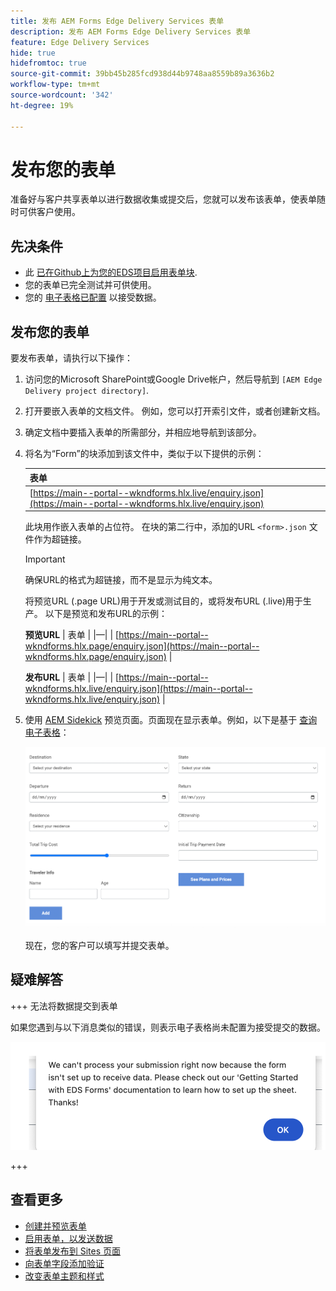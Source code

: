 ```yaml
---
title: 发布 AEM Forms Edge Delivery Services 表单
description: 发布 AEM Forms Edge Delivery Services 表单
feature: Edge Delivery Services
hide: true
hidefromtoc: true
source-git-commit: 39bb45b285fcd938d44b9748aa8559b89a3636b2
workflow-type: tm+mt
source-wordcount: '342'
ht-degree: 19%

---
```



# 发布您的表单

准备好与客户共享表单以进行数据收集或提交后，您就可以发布该表单，使表单随时可供客户使用。

## 先决条件

* 此 [已在Github上为您的EDS项目启用表单块](/help/edge/docs/forms/create-forms.md).
* 您的表单已完全测试并可供使用。
* 您的 [电子表格已配置](/help/edge/docs/forms/submit-forms.md) 以接受数据。

## 发布您的表单

要发布表单，请执行以下操作：

1. 访问您的Microsoft SharePoint或Google Drive帐户，然后导航到 `[AEM Edge Delivery project directory]`.

1. 打开要嵌入表单的文档文件。 例如，您可以打开索引文件，或者创建新文档。

1. 确定文档中要插入表单的所需部分，并相应地导航到该部分。

1. 将名为“Form”的块添加到该文件中，类似于以下提供的示例：

   | 表单 |
   |---|
   | [https://main--portal--wkndforms.hlx.live/enquiry.json](https://main--portal--wkndforms.hlx.live/enquiry.json) |

   此块用作嵌入表单的占位符。 在块的第二行中，添加的URL `<form>.json` 文件作为超链接。

   >[!IMPORTANT]
   >
   >
   > 确保URL的格式为超链接，而不是显示为纯文本。

   将预览URL (.page URL)用于开发或测试目的，或将发布URL (.live)用于生产。 以下是预览和发布URL的示例：

   **预览URL**
| 表单 | |—| | [https://main--portal--wkndforms.hlx.page/enquiry.json](https://main--portal--wkndforms.hlx.page/enquiry.json)  |


   **发布URL**
| 表单 | |—| | [https://main--portal--wkndforms.hlx.live/enquiry.json](https://main--portal--wkndforms.hlx.live/enquiry.json)  |

1. 使用 [AEM Sidekick](https://www.aem.live/developer/tutorial#preview-and-publish-your-content) 预览页面。页面现在显示表单。例如，以下是基于 [查询电子表格](https://docs.google.com/spreadsheets/d/196lukD028RDK_evBelkOonPxC7w0l_IiJ-Yx3DvMfNk/edit#gid=0)：


   [![EDS表单示例](/help/edge/assets/eds-form.png)](https://main--portal--wkndforms.hlx.live/)

   现在，您的客户可以填写并提交表单。

## 疑难解答

+++ 无法将数据提交到表单

如果您遇到与以下消息类似的错误，则表示电子表格尚未配置为接受提交的数据。

![表单提交错误](/help/edge/assets/form-error.png)

+++


## 查看更多

* [创建并预览表单](/help/edge/docs/forms/create-forms.md)
* [启用表单，以发送数据](/help/edge/docs/forms/submit-forms.md)
* [将表单发布到 Sites 页面](/help/edge/docs/forms/publish-eds-forms.md)
* [向表单字段添加验证](/help/edge/docs/forms/validate-forms.md)
* [改变表单主题和样式](/help/edge/docs/forms/style-theme-forms.md)
